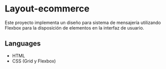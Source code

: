 # Layout-ecommerce

Este proyecto implementa un diseño para sistema de mensajería utilizando Flexbox para la disposición de elementos en la interfaz de usuario.

## Languages

- HTML
- CSS (Grid y Flexbox)


